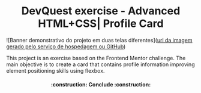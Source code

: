 <h1 align="center"> DevQuest exercise - Advanced HTML+CSS| Profile Card </h1>

![Banner demonstrativo do projeto em duas telas diferentes]([url da imagem gerado pelo serviço de hospedagem ou GitHub](https://raw.githubusercontent.com/FlaNoronha/13-profile-card/main/design/Banner.png?token=GHSAT0AAAAAACNQRRKFI4TIEWPV6DCJVFRSZNYCHRA))

This project is an exercise based on the Frontend Mentor challenge. The main objective is to create a card that contains profile information improving element positioning skills using flexbox.

<h4 align="center"> 
    :construction:  Conclude  :construction:
</h4>
